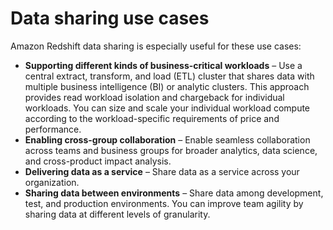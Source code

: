 # Data sharing use cases<a name="use_cases"></a>

Amazon Redshift data sharing is especially useful for these use cases:
+ **Supporting different kinds of business\-critical workloads** – Use a central extract, transform, and load \(ETL\) cluster that shares data with multiple business intelligence \(BI\) or analytic clusters\. This approach provides read workload isolation and chargeback for individual workloads\. You can size and scale your individual workload compute according to the workload\-specific requirements of price and performance\.
+ **Enabling cross\-group collaboration** – Enable seamless collaboration across teams and business groups for broader analytics, data science, and cross\-product impact analysis\.
+ **Delivering data as a service** – Share data as a service across your organization\.
+ **Sharing data between environments** – Share data among development, test, and production environments\. You can improve team agility by sharing data at different levels of granularity\.